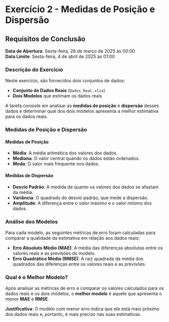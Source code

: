 # Exercício 2 - Medidas de Posição e Dispersão

## Requisitos de Conclusão

**Data de Abertura**: Sexta-feira, 28 de março de 2025 às 00:00  
**Data Limite**: Sexta-feira, 4 de abril de 2025 às 01:00

### Descrição do Exercício

Neste exercício, são fornecidos dois conjuntos de dados:

- **Conjunto de Dados Reais** (`Dados_Real.xlsx`)
- **Dois Modelos** que estimam os dados reais

A tarefa consiste em analisar as **medidas de posição** e **dispersão** desses dados e determinar qual dos dois modelos apresenta a melhor estimativa para os dados reais.

### Medidas de Posição e Dispersão

#### Medidas de Posição
- **Média**: A média aritmética dos valores dos dados.
- **Mediana**: O valor central quando os dados estão ordenados.
- **Moda**: O valor mais frequente nos dados.

#### Medidas de Dispersão
- **Desvio Padrão**: A medida de quanto os valores dos dados se afastam da média.
- **Variância**: O quadrado do desvio padrão, que mede a dispersão.
- **Amplitude**: A diferença entre o valor máximo e o valor mínimo dos dados.

### Análise dos Modelos

Para cada modelo, as seguintes métricas de erro foram calculadas para comparar a qualidade da estimativa em relação aos dados reais:

- **Erro Absoluto Médio (MAE)**: A média das diferenças absolutas entre os valores reais e as previsões do modelo.
- **Erro Quadrático Médio (RMSE)**: A raiz quadrada da média dos quadrados das diferenças entre os valores reais e as previsões.

### Qual é o Melhor Modelo?

Após analisar as métricas de erro e comparar os valores calculados para os dados reais e os dois modelos, o **melhor modelo** é aquele que apresenta o menor **MAE** e **RMSE**.

**Justificativa**: O modelo com menor erro indica que ele está mais próximo dos dados reais e, portanto, é mais preciso nas suas estimativas.
